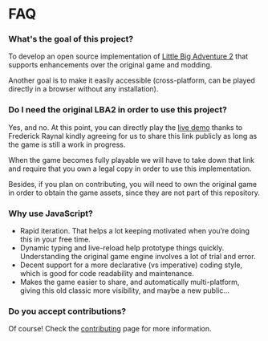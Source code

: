 # FAQ

### What's the goal of this project?

To develop an open source implementation of [Little Big Adventure 2](https://en.wikipedia.org/wiki/Little_Big_Adventure_2) that supports enhancements over the original game and modding.

Another goal is to make it easily accessible (cross-platform, can be played directly in a browser without any installation).

### Do I need the original LBA2 in order to use this project?

Yes, and no. At this point, you can directly play the [live demo](https://www.lba2remake.net/) thanks to Frederick Raynal kindly agreeing for us to share this link publicly as long as the game is still a work in progress.

When the game becomes fully playable we will have to take down that link and require that you own a legal copy in order to use this implementation.

Besides, if you plan on contributing, you will need to own the original game in order to obtain the game assets, since they are not part of this repository.

### Why use JavaScript?

* Rapid iteration. That helps a lot keeping motivated when you’re doing this in your free time.
* Dynamic typing and live-reload help prototype things quickly. Understanding the original game engine involves a lot of trial and error.
* Decent support for a more declarative (vs imperative) coding style, which is good for code readability and maintenance.
* Makes the game easier to share, and automatically multi-platform, giving this old classic more visibility, and maybe a new public...

### Do you accept contributions?

Of course! Check the [contributing](../CONTRIBUTING.md) page for more information.
